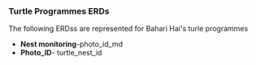 ### Turtle Programmes ERDs
The  following ERDss are represented for Bahari Hai's turle programmes
 - **Nest monitoring**-photo_id_md
 - **Photo_ID**- turtle_nest_id

